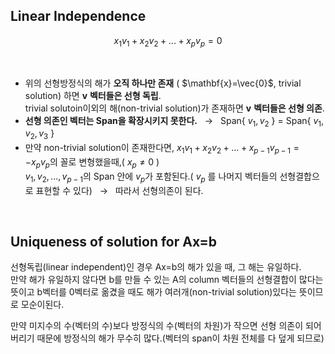 ## Linear Independence

$$x_{1}v_{1} + x_{2}v_{2} + ... + x_{p}v_{p} = 0$$

</br>

- 위의 선형방정식의 해가 **오직 하나만 존재** ( $\mathbf{x}=\vec{0}$, trivial solution) 하면 $\mathbf{v}$ **벡터들은 선형 독립**.   
trivial solutoin이외의 해(non-trivial solution)가 존재하면 $\mathbf{v}$ **벡터들은 선형 의존**.
- **선형 의존인 벡터는 Span을 확장시키지 못한다.** &nbsp; $\to$ &nbsp; Span{ $v_{1}, v_{2}$ } = Span{ $v_{1}, v_{2}, v_{3}$ }
- 만약 non-trivial solution이 존재한다면, $x_{1}v_{1} + x_{2}v_{2} + ... + x_{p-1}v_{p-1} = -x_{p}v_{p}$의 꼴로 변형했을때,( $x_{p} \ne 0$ )   
$v_{1}, v_{2}, ..., v_{p-1}$의 Span 안에 $v_{p}$가 포함된다.( $v_{p}$ 를 나머지 벡터들의 선형결합으로 표현할 수 있다) &nbsp; $\to$ &nbsp; 따라서 선형의존이 된다.

</br>

## Uniqueness of solution for Ax=b

선형독립(linear independent)인 경우 Ax=b의 해가 있을 때, 그 해는 유일하다.   
만약 해가 유일하지 않다면 b를 만들 수 있는 A의 column 벡터들의 선형결합이 많다는 뜻이고 b벡터를 0벡터로 옮겼을 때도 해가 여러개(non-trivial solution)있다는 뜻이므로 모순이된다.

만약 미지수의 수(벡터의 수)보다 방정식의 수(벡터의 차원)가 작으면 선형 의존이 되어버리기 때문에 방정식의 해가 무수히 많다.(벡터의 span이 차원 전체를 다 덮게 되므로)
